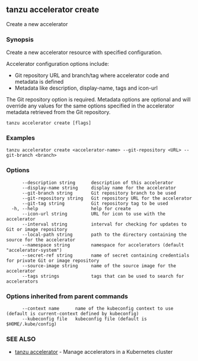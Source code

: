 ## tanzu accelerator create

Create a new accelerator

### Synopsis

Create a new accelerator resource with specified configuration.

Accelerator configuration options include:
- Git repository URL and branch/tag where accelerator code and metadata is defined
- Metadata like description, display-name, tags and icon-url

The Git repository option is required. Metadata options are optional and will override any values for
the same options specified in the accelerator metadata retrieved from the Git repository.


```
tanzu accelerator create [flags]
```

### Examples

```
tanzu accelerator create <accelerator-name> --git-repository <URL> --git-branch <branch>
```

### Options

```
      --description string      description of this accelerator
      --display-name string     display name for the accelerator
      --git-branch string       Git repository branch to be used
      --git-repository string   Git repository URL for the accelerator
      --git-tag string          Git repository tag to be used
  -h, --help                    help for create
      --icon-url string         URL for icon to use with the accelerator
      --interval string         interval for checking for updates to Git or image repository
      --local-path string       path to the directory containing the source for the accelerator
      --namespace string        namespace for accelerators (default "accelerator-system")
      --secret-ref string       name of secret containing credentials for private Git or image repository
      --source-image string     name of the source image for the accelerator
      --tags strings            tags that can be used to search for accelerators
```

### Options inherited from parent commands

```
      --context name      name of the kubeconfig context to use (default is current-context defined by kubeconfig)
      --kubeconfig file   kubeconfig file (default is $HOME/.kube/config)
```

### SEE ALSO

* [tanzu accelerator](tanzu_accelerator.md)	 - Manage accelerators in a Kubernetes cluster

